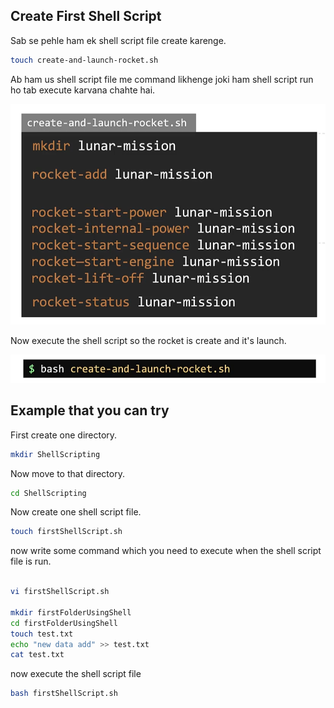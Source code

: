 ## Create First Shell Script
Sab se pehle ham ek shell script file create karenge.
```sh
touch create-and-launch-rocket.sh
```

Ab ham us shell script file me command likhenge joki ham shell script run ho tab execute karvana chahte hai.

![Shell Script Command Image](<../Images/Shell Script Command.png>)

Now execute the shell script so the rocket is create and it's launch.

![Run Shell Script Image](<../Images/Run Shell Script.png>)


## Example that you can try
First create one directory.

```sh
mkdir ShellScripting
```

Now move to that directory.

```sh
cd ShellScripting
```

Now create one shell script file.

```sh
touch firstShellScript.sh
```

now write some command which you need to execute when the shell script file is run.

```sh

vi firstShellScript.sh

mkdir firstFolderUsingShell
cd firstFolderUsingShell
touch test.txt
echo "new data add" >> test.txt
cat test.txt
```

now execute the shell script file

```sh
bash firstShellScript.sh
```